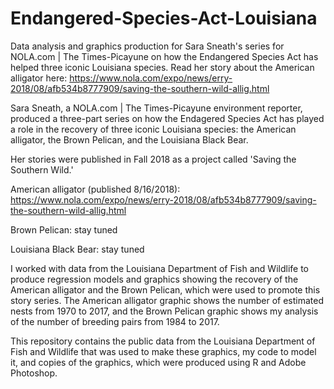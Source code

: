 # Endangered-Species-Act-Louisiana
Data analysis and graphics production for Sara Sneath's series for NOLA.com | The Times-Picayune on how the Endangered Species Act has helped three iconic Louisiana species. Read her story about the American alligator here: https://www.nola.com/expo/news/erry-2018/08/afb534b8777909/saving-the-southern-wild-allig.html

Sara Sneath, a NOLA.com | The Times-Picayune environment reporter, produced a three-part series on how the Endagered Species Act has played a role in the recovery of three iconic Louisiana species: the American alligator, the Brown Pelican, and the Louisiana Black Bear.

Her stories were published in Fall 2018 as a project called 'Saving the Southern Wild.'

American alligator (published 8/16/2018): https://www.nola.com/expo/news/erry-2018/08/afb534b8777909/saving-the-southern-wild-allig.html

Brown Pelican: stay tuned

Louisiana Black Bear: stay tuned

I worked with data from the Louisiana Department of Fish and Wildlife to produce regression models and graphics showing the recovery of the American alligator and the Brown Pelican, which were used to promote this story series. The American alligator graphic shows the number of estimated nests from 1970 to 2017, and the Brown Pelican graphic shows my analysis of the number of breeding pairs from 1984 to 2017.

This repository contains the public data from the Louisiana Department of Fish and Wildlife that was used to make these graphics, my code to model it, and copies of the graphics, which were produced using R and Adobe Photoshop.
